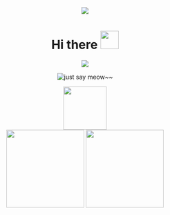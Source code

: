<div align=center>
  
<img src="https://github.com/user-attachments/assets/165ed0eb-40e6-43a4-ac5c-6693f3108db7"/>
  
# Hi there <img width=42 src='https://github.com/user-attachments/assets/71526a61-8b40-46ef-8338-5d412283b9dc' />

<div align="center">
  <img src="https://github.com/user-attachments/assets/2d3221bf-0ada-4ac1-8df0-432bda2b9533"/>
</div>

![just say meow~~](https://img.shields.io/badge/just%20say%20meow~~-green)

<div align="center">
  <img width=100 src="https://gist.githubusercontent.com/vanlocvo/f1acb456481bbdaf891553a898f483e0/raw/cat.gif"/>
</div>


<div align="center">
  <img height="180em" src="https://github-readme-stats.vercel.app/api?username=vanlocvo&show_icons=true&count_private=true&rank_icon=github&include_all_commits=true&theme=github_dark&hide_border=true#gh-dark-mode-only"/>
  <img height="180em" src="https://github-readme-stats.vercel.app/api/top-langs/?username=vanlocvo&layout=compact&langs_count=7&theme=github_dark&hide_border=true"/>
</div>
